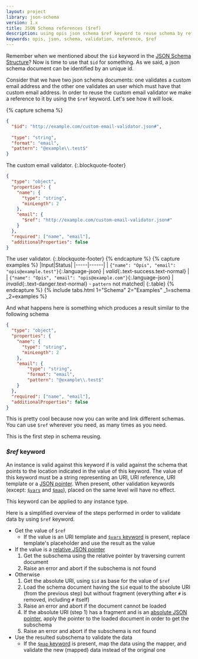 ```yaml
---
layout: project
library: json-schema
version: 1.x
title: JSON Schema references ($ref)
description: using opis json schema $ref keyword to reuse schema by references 
keywords: opis, json, schema, validation, reference, $ref
---
```


Remember when we mentioned about the `$id` keyword in the [JSON Schema Structure](structure.html#id-keyword)?
Now is time to use that `$id` for something. As we said, a json schema document
can be identified by an unique id. 

Consider that we have two json schema documents:
one validates a custom email address and the other one validates an user which must
have that custom email address. In order to reuse the custom email validator
we make a reference to it by using the `$ref` keyword. Let's see how it will look.

{% capture schema %}
```json
{
  "$id": "http://example.com/custom-email-validator.json#",
  
  "type": "string",
  "format": "email",
  "pattern": "@example\\.test$"
}
```
The custom email validator.
{:.blockquote-footer}

```json
{
  "type": "object",
  "properties": {
    "name": {
      "type": "string",
      "minLength": 2
    },
    "email": {
      "$ref": "http://example.com/custom-email-validator.json#"
    }
  },
  "required": ["name", "email"],
  "additionalProperties": false
}
```
The user validator.
{:.blockquote-footer}
{% endcapture %}
{% capture examples %}
|Input|Status|
|-----|------|
| `{"name": "Opis", "email": "opis@example.test"}`{:.language-json} | *valid*{:.text-success.text-normal} |
| `{"name": "Opis", "email": "opis@example.com"}`{:.language-json} | *invalid*{:.text-danger.text-normal} - `pattern` not matched|
{:.table}
{% endcapture %}
{% include tabs.html 1="Schema" 2="Examples" _1=schema _2=examples %}


And what happens here is something which produces a result similar to
the following schema

```json
{
  "type": "object",
  "properties": {
    "name": {
      "type": "string",
      "minLength": 2
    },
    "email": {
        "type": "string",
        "format": "email",
        "pattern": "@example\\.test$"
    }
  },
  "required": ["name", "email"],
  "additionalProperties": false
}
```

This is pretty cool because now you can write and link different schemas.
You can use `$ref` wherever you need, as many times as you need.

This is the first step in schema reusing.

### *$ref* keyword

An instance is valid against this keyword if is valid against the
schema that points to the location indicated in the value of this keyword.
The value of this keyword must be a string representing an URI, URI reference, 
URI template or a [JSON pointer](pointers.html). When present, other validation
keywords (except: [`$vars`](variables.html) and [`$map`](mappers.md)),
 placed on the same level will have no effect. 

This keyword can be applied to any instance type.

Here is a simplified overview of the steps performed in order to validate data by using `$ref` keyword.

- Get the value of `$ref`
    - If the value is an URI template and [`$vars` keyword](variables.html) is present,
    replace template's placeholder and use the result as the value
- If the value is a [relative JSON pointer](pointers.html#relative-pointers)
    1. Get the subschema using the relative pointer by traversing current document
    2. Raise an error and abort if the subschema is not found
- Otherwise
    1. Get the absolute URI, using `$id` as base for the value of `$ref`
    2. Load the schema document having the `$id` equal to the absolute URI (from the previous step) but without fragment (everything after `#` is removed, including `#` itself)
    3. Raise an error and abort if the document cannot be loaded
    4. If the absolute URI (step 1) has a fragment and is an [absolute JSON pointer](pointers.html#absolute-pointers), apply the pointer
    to the loaded document in order to get the subschema
    5. Raise an error and abort if the subschema is not found   
- Use the resulted subschema to validate the data
    - If the [`$map` keyword](mappers.html) is present, map the data
    using the mapper, and validate the new (mapped) data 
    instead of the original one
